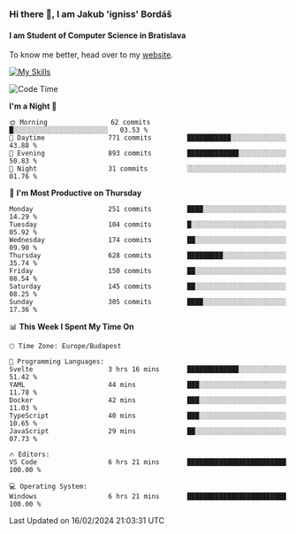 ### Hi there 👋, I am Jakub 'igniss' Bordáš

#### I am Student of Computer Science in Bratislava
To know me better, head over to my [website](https://bordas.sk).

[![My Skills](https://skillicons.dev/icons?i=js,html,css,figma,svelte,java,kotlin,python,postgresql,typescript,nest,nodejs)](https://bordas.sk)


<!--START_SECTION:waka-->
![Code Time](http://img.shields.io/badge/Code%20Time-1%2C409%20hrs%203%20mins-blue)

**I'm a Night 🦉** 

```text
🌞 Morning                62 commits          █░░░░░░░░░░░░░░░░░░░░░░░░   03.53 % 
🌆 Daytime                771 commits         ███████████░░░░░░░░░░░░░░   43.88 % 
🌃 Evening                893 commits         █████████████░░░░░░░░░░░░   50.83 % 
🌙 Night                  31 commits          ░░░░░░░░░░░░░░░░░░░░░░░░░   01.76 % 
```
📅 **I'm Most Productive on Thursday** 

```text
Monday                   251 commits         ████░░░░░░░░░░░░░░░░░░░░░   14.29 % 
Tuesday                  104 commits         █░░░░░░░░░░░░░░░░░░░░░░░░   05.92 % 
Wednesday                174 commits         ██░░░░░░░░░░░░░░░░░░░░░░░   09.90 % 
Thursday                 628 commits         █████████░░░░░░░░░░░░░░░░   35.74 % 
Friday                   150 commits         ██░░░░░░░░░░░░░░░░░░░░░░░   08.54 % 
Saturday                 145 commits         ██░░░░░░░░░░░░░░░░░░░░░░░   08.25 % 
Sunday                   305 commits         ████░░░░░░░░░░░░░░░░░░░░░   17.36 % 
```


📊 **This Week I Spent My Time On** 

```text
🕑︎ Time Zone: Europe/Budapest

💬 Programming Languages: 
Svelte                   3 hrs 16 mins       █████████████░░░░░░░░░░░░   51.42 % 
YAML                     44 mins             ███░░░░░░░░░░░░░░░░░░░░░░   11.78 % 
Docker                   42 mins             ███░░░░░░░░░░░░░░░░░░░░░░   11.03 % 
TypeScript               40 mins             ███░░░░░░░░░░░░░░░░░░░░░░   10.65 % 
JavaScript               29 mins             ██░░░░░░░░░░░░░░░░░░░░░░░   07.73 % 

🔥 Editors: 
VS Code                  6 hrs 21 mins       █████████████████████████   100.00 % 

💻 Operating System: 
Windows                  6 hrs 21 mins       █████████████████████████   100.00 % 
```


 Last Updated on 16/02/2024 21:03:31 UTC
<!--END_SECTION:waka-->
